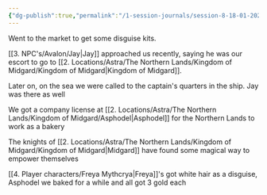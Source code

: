 ```yaml
---
{"dg-publish":true,"permalink":"/1-session-journals/session-8-18-01-2025/"}
---
```


Went to the market to get some disguise kits.

[[3. NPC's/Avalon/Jay\|Jay]] approached us recently, saying he was our escort to go to [[2. Locations/Astra/The Northern Lands/Kingdom of Midgard/Kingdom of Midgard\|Kingdom of Midgard]].

Later on, on the sea we were called to the captain's quarters in the ship.
Jay was there as well

We got a company license at [[2. Locations/Astra/The Northern Lands/Kingdom of Midgard/Asphodel\|Asphodel]] for the Northern Lands to work as a bakery

The knights of [[2. Locations/Astra/The Northern Lands/Kingdom of Midgard/Kingdom of Midgard\|Midgard]] have found some magical way to empower themselves

[[4. Player characters/Freya Mythcrya\|Freya]]'s got white hair as a disguise, Asphodel we baked for a while and all got 3 gold each 








